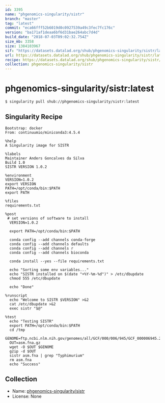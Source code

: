 ```yaml
---
id: 3395
name: "phgenomics-singularity/sistr"
branch: "master"
tag: "latest"
commit: "eca66fff52b6019d0c0927539a49c3fec7fc176c"
version: "ba171af1deaa6bf6d31bae264abc7d4d"
build_date: "2018-07-03T09:02:32.754Z"
size_mb: 3358
size: 1384103967
sif: "https://datasets.datalad.org/shub/phgenomics-singularity/sistr/latest/2018-07-03-eca66fff-ba171af1/ba171af1deaa6bf6d31bae264abc7d4d.simg"
url: https://datasets.datalad.org/shub/phgenomics-singularity/sistr/latest/2018-07-03-eca66fff-ba171af1/
recipe: https://datasets.datalad.org/shub/phgenomics-singularity/sistr/latest/2018-07-03-eca66fff-ba171af1/Singularity
collection: phgenomics-singularity/sistr
---
```


# phgenomics-singularity/sistr:latest

```bash
$ singularity pull shub://phgenomics-singularity/sistr:latest
```

## Singularity Recipe

```singularity
Bootstrap: docker
From: continuumio/miniconda3:4.5.4

%help
A Singularity image for SISTR

%labels
Maintainer Anders Goncalves da Silva
Build 1.0
SISTR VERSION 1.0.2

%environment
VERSION=1.0.2
export VERSION
PATH=/opt/conda/bin:$PATH
export PATH

%files
requirements.txt

%post
 # set versions of software to install
  VERSION=1.0.2

  export PATH=/opt/conda/bin:$PATH

  conda config --add channels conda-forge
  conda config --add channels defaults
  conda config --add channels r
  conda config --add channels bioconda

  conda install --yes --file requirements.txt
 
  echo "Sorting some env variables..."
  echo "SISTR installed on $(date "+%Y-%m-%d")" > /etc/dbupdate
  chmod 555 /etc/dbupdate
  
  echo "Done"

%runscript
  echo "Welcome to SISTR $VERSION" >&2
  cat /etc/dbupdate >&2
  exec sistr "$@"

%test
  echo "Testing SISTR"
  export PATH=/opt/conda/bin:$PATH
  cd /tmp
  GENOME=ftp.ncbi.nlm.nih.gov/genomes/all/GCF/000/006/945/GCF_000006945.2_ASM694v2/GCF_000006945.2_ASM694v2_genomic.fna.gz
  OUT=asm.fna.gz
  wget -O $OUT $GENOME
  gzip -d $OUT
  sistr asm.fna | grep "Typhimurium"
  rm asm.fna
  echo "Success"
```

## Collection

 - Name: [phgenomics-singularity/sistr](https://github.com/phgenomics-singularity/sistr)
 - License: None

